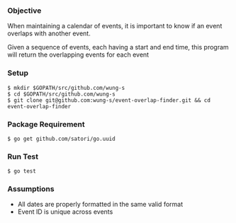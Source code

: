 ### Objective

When maintaining a calendar of events, it is important to know if an event overlaps with another event.

Given a sequence of events, each having a start and end time, this program will return the overlapping events for each event

### Setup

    $ mkdir $GOPATH/src/github.com/wung-s
    $ cd $GOPATH/src/github.com/wung-s
    $ git clone git@github.com:wung-s/event-overlap-finder.git && cd event-overlap-finder

### Package Requirement

    $ go get github.com/satori/go.uuid

### Run Test

    $ go test

### Assumptions

- All dates are properly formatted in the same valid format
- Event ID is unique across events
